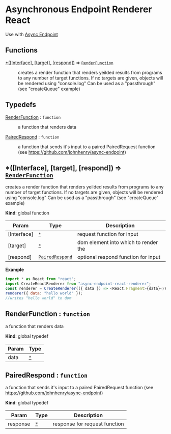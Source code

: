 # Asynchronous Endpoint Renderer React

Use with [Async Endpoint](https://github.com/johnhenry/async-endpoint)
## Functions

<dl>
<dt><a href="#*">*([Interface], [target], [respond])</a> ⇒ <code><a href="#RenderFunction">RenderFunction</a></code></dt>
<dd><p>creates a render function that renders yeilded results from programs
to any number of target functions. If no targets are given, objects will be rendered
using &quot;console.log&quot;
Can be used as a &quot;passthrough&quot; (see &quot;createQueue&quot; example)</p>
</dd>
</dl>

## Typedefs

<dl>
<dt><a href="#RenderFunction">RenderFunction</a> : <code>function</code></dt>
<dd><p>a function that renders data</p>
</dd>
<dt><a href="#PairedRespond">PairedRespond</a> : <code>function</code></dt>
<dd><p>a function that sends it&#39;s input to a paired PairedRequest function (see <a href="https://github.com/johnhenry/async-endpoint">https://github.com/johnhenry/async-endpoint</a>)</p>
</dd>
</dl>

<a name="*"></a>

## *([Interface], [target], [respond]) ⇒ [<code>RenderFunction</code>](#RenderFunction)
creates a render function that renders yeilded results from programs
to any number of target functions. If no targets are given, objects will be rendered
using "console.log"
Can be used as a "passthrough" (see "createQueue" example)

**Kind**: global function  

| Param | Type | Description |
| --- | --- | --- |
| [Interface] | [<code>\*</code>](#*) | request function for input |
| [target] | [<code>\*</code>](#*) | dom element into which to render the |
| [respond] | [<code>PairedRespond</code>](#PairedRespond) | optional respond function for input |

**Example**  
```js
import * as React from "react";
import CreateReactRenderer from "async-endpoint-react-renderer";
const renderer = CreateRenderer(({ data }) => <React.Fragment>{data}</React.Fragment>, document.getElementById("main"))
renderer({ data: "hello world" });
//writes "hello world" to dom
```
<a name="RenderFunction"></a>

## RenderFunction : <code>function</code>
a function that renders data

**Kind**: global typedef  

| Param | Type |
| --- | --- |
| data | [<code>\*</code>](#*) | 

<a name="PairedRespond"></a>

## PairedRespond : <code>function</code>
a function that sends it's input to a paired PairedRequest function (see https://github.com/johnhenry/async-endpoint)

**Kind**: global typedef  

| Param | Type | Description |
| --- | --- | --- |
| response | [<code>\*</code>](#*) | response for request function |

